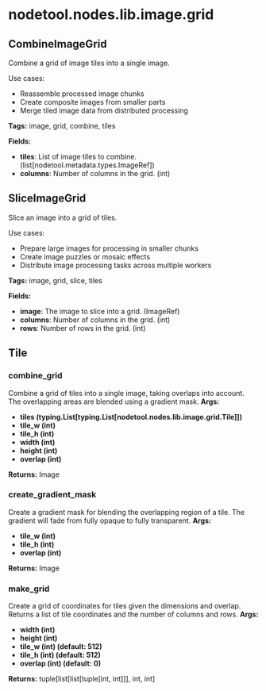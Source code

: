 # nodetool.nodes.lib.image.grid

## CombineImageGrid

Combine a grid of image tiles into a single image.

Use cases:
- Reassemble processed image chunks
- Create composite images from smaller parts
- Merge tiled image data from distributed processing

**Tags:** image, grid, combine, tiles

**Fields:**
- **tiles**: List of image tiles to combine. (list[nodetool.metadata.types.ImageRef])
- **columns**: Number of columns in the grid. (int)


## SliceImageGrid

Slice an image into a grid of tiles.

Use cases:
- Prepare large images for processing in smaller chunks
- Create image puzzles or mosaic effects
- Distribute image processing tasks across multiple workers

**Tags:** image, grid, slice, tiles

**Fields:**
- **image**: The image to slice into a grid. (ImageRef)
- **columns**: Number of columns in the grid. (int)
- **rows**: Number of rows in the grid. (int)


## Tile

### combine_grid

Combine a grid of tiles into a single image, taking overlaps into account.
The overlapping areas are blended using a gradient mask.
**Args:**
- **tiles (typing.List[typing.List[nodetool.nodes.lib.image.grid.Tile]])**
- **tile_w (int)**
- **tile_h (int)**
- **width (int)**
- **height (int)**
- **overlap (int)**

**Returns:** Image

### create_gradient_mask

Create a gradient mask for blending the overlapping region of a tile.
The gradient will fade from fully opaque to fully transparent.
**Args:**
- **tile_w (int)**
- **tile_h (int)**
- **overlap (int)**

**Returns:** Image

### make_grid

Create a grid of coordinates for tiles given the dimensions and overlap.
Returns a list of tile coordinates and the number of columns and rows.
**Args:**
- **width (int)**
- **height (int)**
- **tile_w (int) (default: 512)**
- **tile_h (int) (default: 512)**
- **overlap (int) (default: 0)**

**Returns:** tuple[list[list[tuple[int, int]]], int, int]

